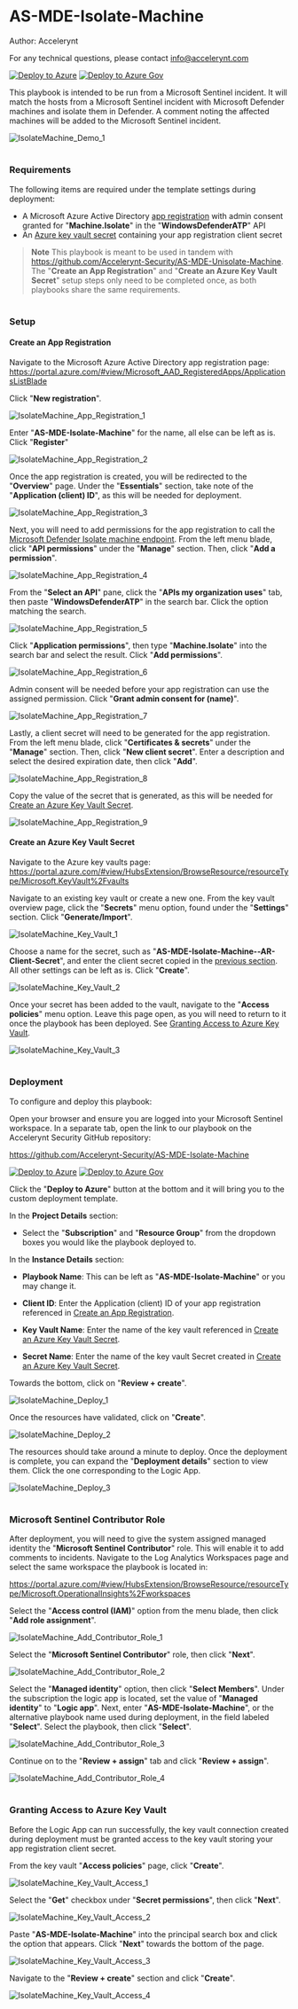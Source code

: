 # AS-MDE-Isolate-Machine

Author: Accelerynt

For any technical questions, please contact info@accelerynt.com  

[![Deploy to Azure](https://aka.ms/deploytoazurebutton)](https://portal.azure.com/#create/Microsoft.Template/uri/https%3A%2F%2Fraw.githubusercontent.com%2FAccelerynt-Security%2FAS-MDE-Isolate-Machine%2Fmain%2Fazuredeploy.json)
[![Deploy to Azure Gov](https://aka.ms/deploytoazuregovbutton)](https://portal.azure.us/#create/Microsoft.Template/uri/https%3A%2F%2Fraw.githubusercontent.com%2FAccelerynt-Security%2FAS-MDE-Isolate-Machine%2Fmain%2Fazuredeploy.json)       

This playbook is intended to be run from a Microsoft Sentinel incident. It will match the hosts from a Microsoft Sentinel incident with Microsoft Defender machines and isolate them in Defender. A comment noting the affected machines will be added to the Microsoft Sentinel incident.
                                                                                                                                     
![IsolateMachine_Demo_1](Images/IsolateMachine_Demo_1.png)


#
### Requirements
                                                                                                                                     
The following items are required under the template settings during deployment: 

* A Microsoft Azure Active Directory [app registration](https://github.com/Accelerynt-Security/AS-MDE-Isolate-Machine#create-an-app-registration) with admin consent granted for "**Machine.Isolate**" in the "**WindowsDefenderATP**" API
* An [Azure key vault secret](https://github.com/Accelerynt-Security/AS-MDE-Isolate-Machine#create-an-azure-key-vault-secret) containing your app registration client secret


> **Note**
> This playbook is meant to be used in tandem with https://github.com/Accelerynt-Security/AS-MDE-Unisolate-Machine. The "**Create an App Registration**" and "**Create an Azure Key Vault Secret**" setup steps only need to be completed once, as both playbooks share the same requirements.


# 
### Setup

#### Create an App Registration

Navigate to the Microsoft Azure Active Directory app registration page: https://portal.azure.com/#view/Microsoft_AAD_RegisteredApps/ApplicationsListBlade

Click "**New registration**".

![IsolateMachine_App_Registration_1](Images/IsolateMachine_App_Registration_1.png)

Enter "**AS-MDE-Isolate-Machine**" for the name, all else can be left as is. Click "**Register**"

![IsolateMachine_App_Registration_2](Images/IsolateMachine_App_Registration_2.png)

Once the app registration is created, you will be redirected to the "**Overview**" page. Under the "**Essentials**" section, take note of the "**Application (client) ID**", as this will be needed for deployment.

![IsolateMachine_App_Registration_3](Images/IsolateMachine_App_Registration_3.png)

Next, you will need to add permissions for the app registration to call the [Microsoft Defender Isolate machine endpoint](https://learn.microsoft.com/en-us/microsoft-365/security/defender-endpoint/api/isolate-machine?view=o365-worldwide#http-request). From the left menu blade, click "**API permissions**" under the "**Manage**" section. Then, click "**Add a permission**".

![IsolateMachine_App_Registration_4](Images/IsolateMachine_App_Registration_4.png)

From the "**Select an API**" pane, click the "**APIs my organization uses**" tab, then paste "**WindowsDefenderATP**" in the search bar. Click the option matching the search.

![IsolateMachine_App_Registration_5](Images/IsolateMachine_App_Registration_5.png)

Click "**Application permissions**", then type "**Machine.Isolate**" into the search bar and select the result. Click "**Add permissions**".

![IsolateMachine_App_Registration_6](Images/IsolateMachine_App_Registration_6.png)

Admin consent will be needed before your app registration can use the assigned permission. Click "**Grant admin consent for (name)**".

![IsolateMachine_App_Registration_7](Images/IsolateMachine_App_Registration_7.png)

Lastly, a client secret will need to be generated for the app registration. From the left menu blade, click "**Certificates & secrets**" under the "**Manage**" section. Then, click "**New client secret**". Enter a description and select the desired expiration date, then click "**Add**".

![IsolateMachine_App_Registration_8](Images/IsolateMachine_App_Registration_8.png)

Copy the value of the secret that is generated, as this will be needed for [Create an Azure Key Vault Secret](https://github.com/Accelerynt-Security/AS-MDE-Isolate-Machine#create-an-azure-key-vault-secret).

![IsolateMachine_App_Registration_9](Images/IsolateMachine_App_Registration_9.png)


#### Create an Azure Key Vault Secret

Navigate to the Azure key vaults page: https://portal.azure.com/#view/HubsExtension/BrowseResource/resourceType/Microsoft.KeyVault%2Fvaults

Navigate to an existing key vault or create a new one. From the key vault overview page, click the "**Secrets**" menu option, found under the "**Settings**" section. Click "**Generate/Import**".

![IsolateMachine_Key_Vault_1](Images/IsolateMachine_Key_Vault_1.png)

Choose a name for the secret, such as "**AS-MDE-Isolate-Machine--AR-Client-Secret**", and enter the client secret copied in the [previous section](https://github.com/Accelerynt-Security/AS-MDE-Isolate-Machine#create-an-app-registration). All other settings can be left as is. Click "**Create**". 

![IsolateMachine_Key_Vault_2](Images/IsolateMachine_Key_Vault_2.png)

Once your secret has been added to the vault, navigate to the "**Access policies**" menu option. Leave this page open, as you will need to return to it once the playbook has been deployed. See [Granting Access to Azure Key Vault](https://github.com/Accelerynt-Security/AS-MDE-Isolate-Machine#granting-access-to-azure-key-vault).

![IsolateMachine_Key_Vault_3](Images/IsolateMachine_Key_Vault_3.png)


#
### Deployment

To configure and deploy this playbook:
 
Open your browser and ensure you are logged into your Microsoft Sentinel workspace. In a separate tab, open the link to our playbook on the Accelerynt Security GitHub repository:

https://github.com/Accelerynt-Security/AS-MDE-Isolate-Machine

[![Deploy to Azure](https://aka.ms/deploytoazurebutton)](https://portal.azure.com/#create/Microsoft.Template/uri/https%3A%2F%2Fraw.githubusercontent.com%2FAccelerynt-Security%2FAS-MDE-Isolate-Machine%2Fmain%2Fazuredeploy.json)
[![Deploy to Azure Gov](https://aka.ms/deploytoazuregovbutton)](https://portal.azure.us/#create/Microsoft.Template/uri/https%3A%2F%2Fraw.githubusercontent.com%2FAccelerynt-Security%2FAS-MDE-Isolate-Machine%2Fmain%2Fazuredeploy.json)                                             

Click the "**Deploy to Azure**" button at the bottom and it will bring you to the custom deployment template.

In the **Project Details** section:

* Select the "**Subscription**" and "**Resource Group**" from the dropdown boxes you would like the playbook deployed to.  

In the **Instance Details** section:

* **Playbook Name**: This can be left as "**AS-MDE-Isolate-Machine**" or you may change it.

* **Client ID**: Enter the Application (client) ID of your app registration referenced in [Create an App Registration](https://github.com/Accelerynt-Security/AS-MDE-Isolate-Machine#create-an-app-registration).

* **Key Vault Name**: Enter the name of the key vault referenced in [Create an Azure Key Vault Secret](https://github.com/Accelerynt-Security/AS-MDE-Isolate-Machine#create-an-azure-key-vault-secret).

* **Secret Name**: Enter the name of the key vault Secret created in [Create an Azure Key Vault Secret](https://github.com/Accelerynt-Security/AS-MDE-Isolate-Machine#create-an-azure-key-vault-secret).

Towards the bottom, click on "**Review + create**". 

![IsolateMachine_Deploy_1](Images/IsolateMachine_Deploy_1.png)

Once the resources have validated, click on "**Create**".

![IsolateMachine_Deploy_2](Images/IsolateMachine_Deploy_2.png)

The resources should take around a minute to deploy. Once the deployment is complete, you can expand the "**Deployment details**" section to view them.
Click the one corresponding to the Logic App.

![IsolateMachine_Deploy_3](Images/IsolateMachine_Deploy_3.png)


#
### Microsoft Sentinel Contributor Role

After deployment, you will need to give the system assigned managed identity the "**Microsoft Sentinel Contributor**" role. This will enable it to add comments to incidents. Navigate to the Log Analytics Workspaces page and select the same workspace the playbook is located in:

https://portal.azure.com/#view/HubsExtension/BrowseResource/resourceType/Microsoft.OperationalInsights%2Fworkspaces

Select the "**Access control (IAM)**" option from the menu blade, then click "**Add role assignment**".

![IsolateMachine_Add_Contributor_Role_1](Images/IsolateMachine_Add_Contributor_Role_1.png)

Select the "**Microsoft Sentinel Contributor**" role, then click "**Next**".

![IsolateMachine_Add_Contributor_Role_2](Images/IsolateMachine_Add_Contributor_Role_2.png)

Select the "**Managed identity**" option, then click "**Select Members**". Under the subscription the logic app is located, set the value of "**Managed identity**" to "**Logic app**". Next, enter "**AS-MDE-Isolate-Machine**", or the alternative playbook name used during deployment, in the field labeled "**Select**". Select the playbook, then click "**Select**".

![IsolateMachine_Add_Contributor_Role_3](Images/IsolateMachine_Add_Contributor_Role_3.png)

Continue on to the "**Review + assign**" tab and click "**Review + assign**".

![IsolateMachine_Add_Contributor_Role_4](Images/IsolateMachine_Add_Contributor_Role_4.png)


#
### Granting Access to Azure Key Vault

Before the Logic App can run successfully, the key vault connection created during deployment must be granted access to the key vault storing your app registration client secret.

From the key vault "**Access policies**" page, click "**Create**".

![IsolateMachine_Key_Vault_Access_1](Images/IsolateMachine_Key_Vault_Access_1.png)

Select the "**Get**" checkbox under "**Secret permissions**", then click "**Next**".

![IsolateMachine_Key_Vault_Access_2](Images/IsolateMachine_Key_Vault_Access_2.png)

Paste "**AS-MDE-Isolate-Machine**" into the principal search box and click the option that appears. Click "**Next**" towards the bottom of the page.

![IsolateMachine_Key_Vault_Access_3](Images/IsolateMachine_Key_Vault_Access_3.png)

Navigate to the "**Review + create**" section and click "**Create**".

![IsolateMachine_Key_Vault_Access_4](Images/IsolateMachine_Key_Vault_Access_4.png)
